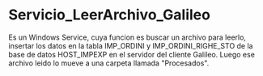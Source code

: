 # Servicio_LeerArchivo_Galileo
Es un Windows Service, cuya funcion es buscar un archivo para leerlo, insertar los datos en la tabla IMP_ORDINI y IMP_ORDINI_RIGHE_STO de la base de datos HOST_IMPEXP en el servidor del cliente Galileo. Luego ese archivo leido lo mueve a una carpeta llamada "Procesados".
